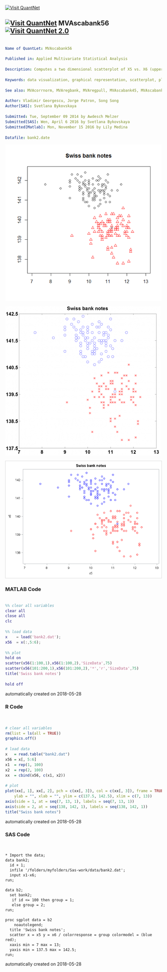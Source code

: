 [<img src="https://github.com/QuantLet/Styleguide-and-FAQ/blob/master/pictures/banner.png" width="888" alt="Visit QuantNet">](http://quantlet.de/)

## [<img src="https://github.com/QuantLet/Styleguide-and-FAQ/blob/master/pictures/qloqo.png" alt="Visit QuantNet">](http://quantlet.de/) **MVAscabank56** [<img src="https://github.com/QuantLet/Styleguide-and-FAQ/blob/master/pictures/QN2.png" width="60" alt="Visit QuantNet 2.0">](http://quantlet.de/)

```yaml

Name of QuantLet: MVAscabank56

Published in: Applied Multivariate Statistical Analysis

Description: Computes a two dimensional scatterplot of X5 vs. X6 (upper inner frame vs. diagonal) of the Swiss bank notes.

Keywords: data visualization, graphical representation, scatterplot, plot, financial, sas

See also: MVAcorrnorm, MVAregbank, MVAregpull, MVAscabank45, MVAscabank456, MVAscacar, MVAscapull1, MVAscapull2, MVAdraftbank4, MVAdrafthousing, MVAdrafthousingt

Author: Vladimir Georgescu, Jorge Patron, Song Song
Author[SAS]: Svetlana Bykovskaya

Submitted: Tue, September 09 2014 by Awdesch Melzer
Submitted[SAS]: Wen, April 6 2016 by Svetlana Bykovskaya
Submitted[Matlab]: Mon, November 15 2016 by Lily Medina

Datafile: bank2.date

```

![Picture1](MVAscabank56_1.png)

![Picture2](MVAscabank56_matlab.png)

![Picture3](MVAscabank56_sas.png)

### MATLAB Code
```matlab

%% clear all variables
clear all
close all
clc

%% load data
x    = load('bank2.dat');      
x56  = x(:,5:6);

%% plot 
hold on
scatter(x56(1:100,1),x56(1:100,2),'SizeData',75)
scatter(x56(101:200,1),x56(101:200,2),'*','r','SizeData',75)
title('Swiss bank notes')

hold off
```

automatically created on 2018-05-28

### R Code
```r


# clear all variables
rm(list = ls(all = TRUE))
graphics.off()

# load data
x   = read.table("bank2.dat")
x56 = x[, 5:6]
x1  = rep(1, 100)
x2  = rep(2, 100)
xx  = cbind(x56, c(x1, x2))

# plot
plot(xx[, 1], xx[, 2], pch = c(xx[, 3]), col = c(xx[, 3]), frame = TRUE, axes = FALSE, 
    ylab = "", xlab = "", ylim = c(137.5, 142.5), xlim = c(7, 13))
axis(side = 1, at = seq(7, 13, 1), labels = seq(7, 13, 1))
axis(side = 2, at = seq(138, 142, 1), labels = seq(138, 142, 1))
title("Swiss bank notes")

```

automatically created on 2018-05-28

### SAS Code
```sas


* Import the data;
data bank2;
  id + 1;
  infile '/folders/myfolders/Sas-work/data/bank2.dat';
  input x1-x6;
run;

data b2;
  set bank2;
   if id <= 100 then group = 1;
   else group = 2;
run;

proc sgplot data = b2
    noautolegend;
  title 'Swiss bank notes';
  scatter x = x5 y = x6 / colorresponse = group colormodel = (blue red);
  xaxis min = 7 max = 13;
  yaxis min = 137.5 max = 142.5;
run;
```

automatically created on 2018-05-28